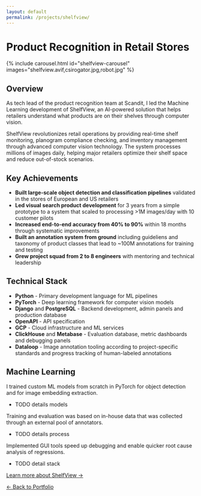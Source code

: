 ```yaml
---
layout: default
permalink: /projects/shelfview/
---
```


<div class="section" markdown="1">

# Product Recognition in Retail Stores

{% include carousel.html id="shelfview-carousel" images="shelfview.avif,csirogator.jpg,robot.jpg" %}

## Overview

As tech lead of the product recognition team at Scandit, I led the Machine Learning development of ShelfView, an AI-powered solution that helps retailers understand what products are on their shelves through computer vision.

ShelfView revolutionizes retail operations by providing real-time shelf monitoring, planogram compliance checking, and inventory management through advanced computer vision technology. The system processes millions of images daily, helping major retailers optimize their shelf space and reduce out-of-stock scenarios.

## Key Achievements

- **Built large-scale object detection and classification pipelines** validated in the stores of European and US retailers
- **Led visual search product development** for 3 years from a simple prototype to a system that scaled to processing >1M images/day with 10 customer pilots
- **Increased end-to-end accuracy from 40% to 90%** within 18 months through systematic improvements
- **Built an annotation system from ground** including guideliens and taxonomy of product classes that lead to ~100M annotations for training and testing
- **Grew project squad from 2 to 8 engineers** with mentoring and technical leadership

## Technical Stack

- **Python** - Primary development language for ML pipelines
- **PyTorch** - Deep learning framework for computer vision models
- **Django** and **PostgreSQL** - Backend development, admin panels and production database
- **OpenAPI** - API specification
- **GCP** - Cloud infrastructure and ML services
- **ClickHouse** and **Metabase** - Evaluation database, metric dashboards and debugging panels
- **Dataloop** - Image annotation tooling according to project-specific standards and progress tracking of human-labeled annotations 

## Machine Learning

I trained custom ML models from scratch in PyTorch for object detection and for image embedding extraction. 
- TODO details models

Training and evaluation was based on in-house data that was collected through an external pool of annotators. 
- TODO details process

Implemented GUI tools speed up debugging and enable quicker root cause analysis of regressions. 
- TODO detail stack

[Learn more about ShelfView →](https://www.scandit.com/products/shelfview/)

<div class="navigation-links">
  <a href="/" class="nav-link">← Back to Portfolio</a>
</div>

</div>